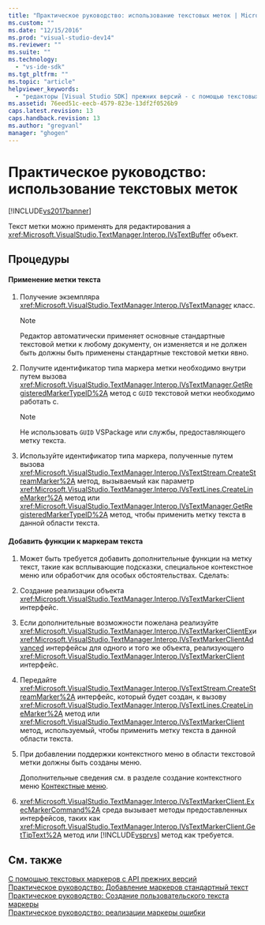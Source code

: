 ```yaml
---
title: "Практическое руководство: использование текстовых меток | Microsoft Docs"
ms.custom: ""
ms.date: "12/15/2016"
ms.prod: "visual-studio-dev14"
ms.reviewer: ""
ms.suite: ""
ms.technology: 
  - "vs-ide-sdk"
ms.tgt_pltfrm: ""
ms.topic: "article"
helpviewer_keywords: 
  - "редакторы [Visual Studio SDK] прежних версий - с помощью текстовых меток"
ms.assetid: 76eed51c-eecb-4579-823e-13df2f0526b9
caps.latest.revision: 13
caps.handback.revision: 13
ms.author: "gregvanl"
manager: "ghogen"
---
```

# Практическое руководство: использование текстовых меток
[!INCLUDE[vs2017banner](../code-quality/includes/vs2017banner.md)]

Текст метки можно применять для редактирования a <xref:Microsoft.VisualStudio.TextManager.Interop.IVsTextBuffer> объект.  
  
## Процедуры  
  
#### Применение метки текста  
  
1.  Получение экземпляра <xref:Microsoft.VisualStudio.TextManager.Interop.IVsTextManager> класс.  
  
    > [!NOTE]
    >  Редактор автоматически применяет основные стандартные текстовой метки к любому документу, он изменяется и не должен быть должны быть применены стандартные текстовой метки явно.  
  
2.  Получите идентификатор типа маркера метки необходимо внутри путем вызова <xref:Microsoft.VisualStudio.TextManager.Interop.IVsTextManager.GetRegisteredMarkerTypeID%2A> метод с  `GUID` текстовой метки необходимо работать с.  
  
    > [!NOTE]
    >  Не использовать `GUID` VSPackage или службы, предоставляющего метку текста.  
  
3.  Используйте идентификатор типа маркера, полученные путем вызова <xref:Microsoft.VisualStudio.TextManager.Interop.IVsTextStream.CreateStreamMarker%2A> метод, вызываемый как параметр  <xref:Microsoft.VisualStudio.TextManager.Interop.IVsTextLines.CreateLineMarker%2A> метод или  <xref:Microsoft.VisualStudio.TextManager.Interop.IVsTextManager.GetRegisteredMarkerTypeID%2A> метод, чтобы применить метку текста в данной области текста.  
  
#### Добавить функции к маркерам текста  
  
1.  Может быть требуется добавить дополнительные функции на метку текст, такие как всплывающие подсказки, специальное контекстное меню или обработчик для особых обстоятельствах.  Сделать:  
  
2.  Создание реализации объекта <xref:Microsoft.VisualStudio.TextManager.Interop.IVsTextMarkerClient> интерфейс.  
  
3.  Если дополнительные возможности пожелана реализуйте <xref:Microsoft.VisualStudio.TextManager.Interop.IVsTextMarkerClientEx>и  <xref:Microsoft.VisualStudio.TextManager.Interop.IVsTextMarkerClientAdvanced> интерфейсы для одного и того же объекта, реализующего  <xref:Microsoft.VisualStudio.TextManager.Interop.IVsTextMarkerClient> интерфейс.  
  
4.  Передайте <xref:Microsoft.VisualStudio.TextManager.Interop.IVsTextStream.CreateStreamMarker%2A> интерфейс, который будет создан, к вызову  <xref:Microsoft.VisualStudio.TextManager.Interop.IVsTextLines.CreateLineMarker%2A> метод или  <xref:Microsoft.VisualStudio.TextManager.Interop.IVsTextMarkerClient> метод, используемый, чтобы применить метку текста в данной области текста.  
  
5.  При добавлении поддержки контекстного меню в области текстовой метки должны быть созданы меню.  
  
     Дополнительные сведения см. в разделе создание контекстного меню [Контекстные меню](../extensibility/context-menus.md).  
  
6.  <xref:Microsoft.VisualStudio.TextManager.Interop.IVsTextMarkerClient.ExecMarkerCommand%2A> среда вызывает методы предоставленных интерфейсов, таких как  <xref:Microsoft.VisualStudio.TextManager.Interop.IVsTextMarkerClient.GetTipText%2A> метод или  [!INCLUDE[vsprvs](../code-quality/includes/vsprvs_md.md)] метод как требуется.  
  
## См. также  
 [С помощью текстовых маркеров с API прежних версий](../extensibility/using-text-markers-with-the-legacy-api.md)   
 [Практическое руководство: Добавление маркеров стандартный текст](../extensibility/how-to-add-standard-text-markers.md)   
 [Практическое руководство: Создание пользовательского текста маркеры](../extensibility/how-to-create-custom-text-markers.md)   
 [Практическое руководство: реализации маркеры ошибки](../extensibility/how-to-implement-error-markers.md)